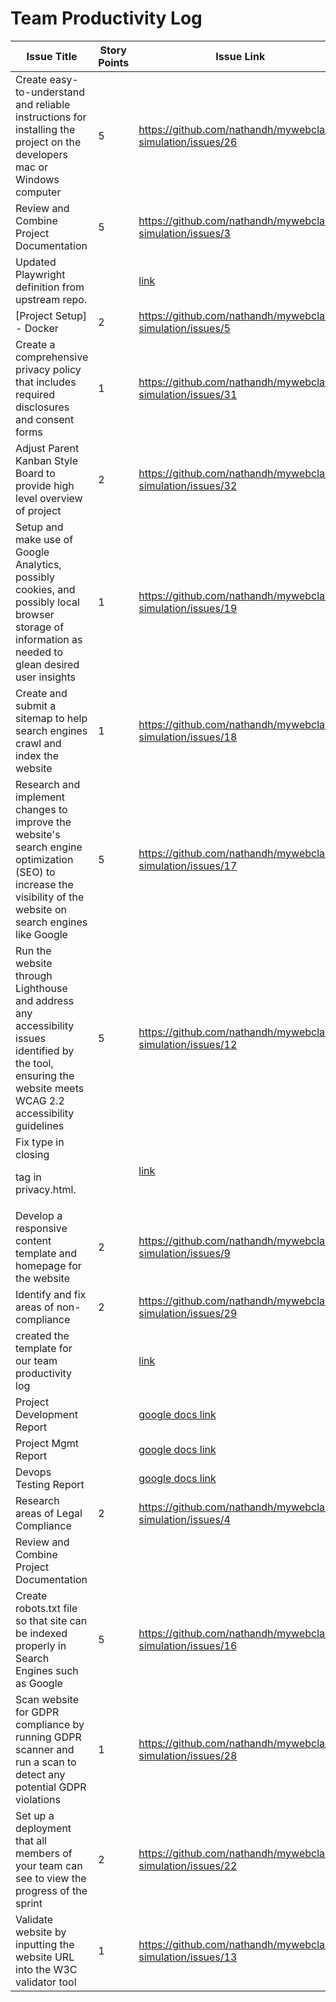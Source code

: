 # Team Productivity Log

| Issue Title | Story Points | Issue Link | Status | Assigned To | Assigned On | Completed On | Category | Status Notes |
| ----------- | ------------| ---------- | ------ | -----------| ----------- | ------------| -------- | ------------ |
| Create easy-to-understand and reliable instructions for installing the project on the developers mac or Windows computer| 5 | https://github.com/nathandh/mywebclass-simulation/issues/26| Done| Dina | 3/17/23 | 3/20/23 | Tasks |  |
| Review and Combine Project Documentation| 5 | https://github.com/nathandh/mywebclass-simulation/issues/3| Done| Arly| 3/11/23 | 3/14/23 | Tasks |  |
| Updated Playwright definition from upstream repo. || [link](https://github.com/nathandh/mywebclass-simulation/pull/2) | Merged | Nathan | 3/11 | 3/11 | tasks |  |
| [Project Setup] - Docker| 2 | https://github.com/nathandh/mywebclass-simulation/issues/5| Done| Nathan/Dina | 3/11 | 3/11 | Tasks |  |
| Create a comprehensive privacy policy that includes required disclosures and consent forms | 1 | https://github.com/nathandh/mywebclass-simulation/issues/31 |Done| Arly | 3/11/23 | 3/20/23 | Tasks |  |
|Adjust Parent Kanban Style Board to provide high level overview of project | 2 |https://github.com/nathandh/mywebclass-simulation/issues/32| Done| Nathan | 3/11/23 | 3/20/23 | Tasks |  |
| Setup and make use of Google Analytics, possibly cookies, and possibly local browser storage of information as needed to glean desired user insights  | 1 |https://github.com/nathandh/mywebclass-simulation/issues/19| Done| Arly | 3/11 | 3/20 | Tasks |  |
| Create and submit a sitemap to help search engines crawl and index the website | 1 | https://github.com/nathandh/mywebclass-simulation/issues/18| Done | All | 3/11/23 | 3/19/23 | Tasks |  |
|Research and implement changes to improve the website's search engine optimization (SEO) to increase the visibility of the website on search engines like Google | 5 | https://github.com/nathandh/mywebclass-simulation/issues/17| Done| Dina| 3/11/23 | 3/20/23 | Tasks |  |
|Run the website through Lighthouse and address any accessibility issues identified by the tool, ensuring the website meets WCAG 2.2 accessibility guidelines | 5 | https://github.com/nathandh/mywebclass-simulation/issues/12| Done | All| 3/11/23| 3/21/23 | Tasks |  |
| Fix type in closing <p> tag in privacy.html. | | [link](https://github.com/nathandh/mywebclass-simulation/pull/51) | Merged | Nathan | 3/21 | 3/21 | tasks |  |
|Develop a responsive content template and homepage for the website| 2 | https://github.com/nathandh/mywebclass-simulation/issues/9| Done| Nathan | 3/21 | 3/21 | Tasks | |
| Identify and fix areas of non-compliance | 2 |https://github.com/nathandh/mywebclass-simulation/issues/29| Done| Dina| 3/11 | 3/21 | Tasks |  |
| created the template for our team productivity log || [link](https://github.com/nathandh/mywebclass-simulation/pull/1) | Merged | All | 3/11 | 3/11 | project mgmt |  |
| Project Development Report || [google docs link](https://docs.google.com/presentation/d/1HpbKVjxDZ-UGOB_SLZr5BnGwlmeyLcOnW3M1MMsmTAc/edit#slide=id.p) | Complete | All | 3/11 | 3/22 | project mgmt |  |
| Project Mgmt Report || [google docs link](https://docs.google.com/presentation/d/1nskbBBY6-lp6QAXQdCbeFLu8SJ3aIkT-HpHH4R0tQWA/edit#slide=id.p) | Complete | All | 3/11 | 3/22 | project mgmt |  |
| Devops Testing Report || [google docs link](https://docs.google.com/presentation/d/12m69hY3D68uaGEGhAulR5s8d518KL4-pb3aTP3Oyi-8/edit#slide=id.p) | Complete | All | 3/11 | 3/22 | project mgmt | |
| Research areas of Legal Compliance  | 2 | https://github.com/nathandh/mywebclass-simulation/issues/4 | Done| Dina | 3/11/23 | 3/17/23 | Tasks | |
|Review and Combine Project Documentation|
| Create robots.txt file so that site can be indexed properly in Search Engines such as Google | 5 | https://github.com/nathandh/mywebclass-simulation/issues/16 | Done | All | 3/11/23 | 3/20/23 | Tasks | |
| Scan website for GDPR compliance by running GDPR scanner and run a scan to detect any potential GDPR violations | 1 | https://github.com/nathandh/mywebclass-simulation/issues/28 | Done | Arly | 3/11/23 | 3/20/23 | Completed multiple scans as we build the website |
| Set up a deployment that all members of your team can see to view the progress of the sprint | 2 | https://github.com/nathandh/mywebclass-simulation/issues/22 | Done | All | 3/11/23 | 3/17/23| Tasks||
| Validate website by inputting the website URL into the W3C validator tool | 1 | https://github.com/nathandh/mywebclass-simulation/issues/13 | Done | 3/11/23 | 3/20/23 | Tasks | |

  
